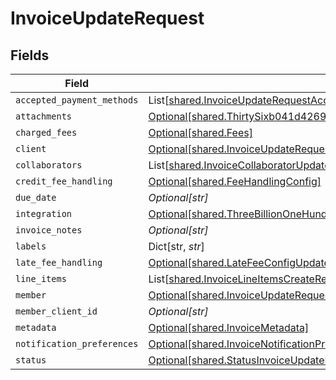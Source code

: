 # InvoiceUpdateRequest


## Fields

| Field                                                                                                                                                                                                                                                                                                                                              | Type                                                                                                                                                                                                                                                                                                                                               | Required                                                                                                                                                                                                                                                                                                                                           | Description                                                                                                                                                                                                                                                                                                                                        |
| -------------------------------------------------------------------------------------------------------------------------------------------------------------------------------------------------------------------------------------------------------------------------------------------------------------------------------------------------- | -------------------------------------------------------------------------------------------------------------------------------------------------------------------------------------------------------------------------------------------------------------------------------------------------------------------------------------------------- | -------------------------------------------------------------------------------------------------------------------------------------------------------------------------------------------------------------------------------------------------------------------------------------------------------------------------------------------------- | -------------------------------------------------------------------------------------------------------------------------------------------------------------------------------------------------------------------------------------------------------------------------------------------------------------------------------------------------- |
| `accepted_payment_methods`                                                                                                                                                                                                                                                                                                                         | List[[shared.InvoiceUpdateRequestAcceptedPaymentMethods](../../models/shared/invoiceupdaterequestacceptedpaymentmethods.md)]                                                                                                                                                                                                                       | :heavy_minus_sign:                                                                                                                                                                                                                                                                                                                                 | N/A                                                                                                                                                                                                                                                                                                                                                |
| `attachments`                                                                                                                                                                                                                                                                                                                                      | [Optional[shared.ThirtySixb041d426951ffff76360faf03ef8ae938bed9739e6ad9f51acb982782296a2]](../../models/shared/thirtysixb041d426951ffff76360faf03ef8ae938bed9739e6ad9f51acb982782296a2.md)                                                                                                                                                         | :heavy_minus_sign:                                                                                                                                                                                                                                                                                                                                 | N/A                                                                                                                                                                                                                                                                                                                                                |
| `charged_fees`                                                                                                                                                                                                                                                                                                                                     | [Optional[shared.Fees]](../../models/shared/fees.md)                                                                                                                                                                                                                                                                                               | :heavy_minus_sign:                                                                                                                                                                                                                                                                                                                                 | N/A                                                                                                                                                                                                                                                                                                                                                |
| `client`                                                                                                                                                                                                                                                                                                                                           | [Optional[shared.InvoiceUpdateRequestClient]](../../models/shared/invoiceupdaterequestclient.md)                                                                                                                                                                                                                                                   | :heavy_minus_sign:                                                                                                                                                                                                                                                                                                                                 | N/A                                                                                                                                                                                                                                                                                                                                                |
| `collaborators`                                                                                                                                                                                                                                                                                                                                    | List[[shared.InvoiceCollaboratorUpdateRequest](../../models/shared/invoicecollaboratorupdaterequest.md)]                                                                                                                                                                                                                                           | :heavy_minus_sign:                                                                                                                                                                                                                                                                                                                                 | N/A                                                                                                                                                                                                                                                                                                                                                |
| `credit_fee_handling`                                                                                                                                                                                                                                                                                                                              | [Optional[shared.FeeHandlingConfig]](../../models/shared/feehandlingconfig.md)                                                                                                                                                                                                                                                                     | :heavy_minus_sign:                                                                                                                                                                                                                                                                                                                                 | N/A                                                                                                                                                                                                                                                                                                                                                |
| `due_date`                                                                                                                                                                                                                                                                                                                                         | *Optional[str]*                                                                                                                                                                                                                                                                                                                                    | :heavy_minus_sign:                                                                                                                                                                                                                                                                                                                                 | N/A                                                                                                                                                                                                                                                                                                                                                |
| `integration`                                                                                                                                                                                                                                                                                                                                      | [Optional[shared.ThreeBillionOneHundredAndNinetyMillionSixHundredAndEightyFiveThousandEightHundredAndThirtyTwoa4970525ea5b0803efff0b36a0202062e1fd8a0bc187acbe156461]](../../models/shared/threebilliononehundredandninetymillionsixhundredandeightyfivethousandeighthundredandthirtytwoa4970525ea5b0803efff0b36a0202062e1fd8a0bc187acbe156461.md) | :heavy_minus_sign:                                                                                                                                                                                                                                                                                                                                 | N/A                                                                                                                                                                                                                                                                                                                                                |
| `invoice_notes`                                                                                                                                                                                                                                                                                                                                    | *Optional[str]*                                                                                                                                                                                                                                                                                                                                    | :heavy_minus_sign:                                                                                                                                                                                                                                                                                                                                 | N/A                                                                                                                                                                                                                                                                                                                                                |
| `labels`                                                                                                                                                                                                                                                                                                                                           | Dict[str, *str*]                                                                                                                                                                                                                                                                                                                                   | :heavy_minus_sign:                                                                                                                                                                                                                                                                                                                                 | N/A                                                                                                                                                                                                                                                                                                                                                |
| `late_fee_handling`                                                                                                                                                                                                                                                                                                                                | [Optional[shared.LateFeeConfigUpdate]](../../models/shared/latefeeconfigupdate.md)                                                                                                                                                                                                                                                                 | :heavy_minus_sign:                                                                                                                                                                                                                                                                                                                                 | N/A                                                                                                                                                                                                                                                                                                                                                |
| `line_items`                                                                                                                                                                                                                                                                                                                                       | List[[shared.InvoiceLineItemsCreateRequest](../../models/shared/invoicelineitemscreaterequest.md)]                                                                                                                                                                                                                                                 | :heavy_minus_sign:                                                                                                                                                                                                                                                                                                                                 | N/A                                                                                                                                                                                                                                                                                                                                                |
| `member`                                                                                                                                                                                                                                                                                                                                           | [Optional[shared.InvoiceUpdateRequestMember]](../../models/shared/invoiceupdaterequestmember.md)                                                                                                                                                                                                                                                   | :heavy_minus_sign:                                                                                                                                                                                                                                                                                                                                 | N/A                                                                                                                                                                                                                                                                                                                                                |
| `member_client_id`                                                                                                                                                                                                                                                                                                                                 | *Optional[str]*                                                                                                                                                                                                                                                                                                                                    | :heavy_minus_sign:                                                                                                                                                                                                                                                                                                                                 | N/A                                                                                                                                                                                                                                                                                                                                                |
| `metadata`                                                                                                                                                                                                                                                                                                                                         | [Optional[shared.InvoiceMetadata]](../../models/shared/invoicemetadata.md)                                                                                                                                                                                                                                                                         | :heavy_minus_sign:                                                                                                                                                                                                                                                                                                                                 | N/A                                                                                                                                                                                                                                                                                                                                                |
| `notification_preferences`                                                                                                                                                                                                                                                                                                                         | [Optional[shared.InvoiceNotificationPreferences]](../../models/shared/invoicenotificationpreferences.md)                                                                                                                                                                                                                                           | :heavy_minus_sign:                                                                                                                                                                                                                                                                                                                                 | N/A                                                                                                                                                                                                                                                                                                                                                |
| `status`                                                                                                                                                                                                                                                                                                                                           | [Optional[shared.StatusInvoiceUpdateRequest]](../../models/shared/statusinvoiceupdaterequest.md)                                                                                                                                                                                                                                                   | :heavy_minus_sign:                                                                                                                                                                                                                                                                                                                                 | N/A                                                                                                                                                                                                                                                                                                                                                |